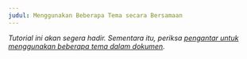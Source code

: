 ```yaml
---
judul: Menggunakan Beberapa Tema secara Bersamaan
---
```


_Tutorial ini akan segera hadir. Sementara itu, periksa [pengantar untuk menggunakan beberapa tema dalam dokumen](/docs/themes/using-multiple-gatsby-themes)._
